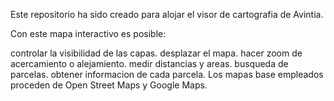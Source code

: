 Este repositorio ha sido creado para alojar el visor de cartografia de Avintia.

Con este mapa interactivo es posible:

controlar la visibilidad de las capas.
desplazar el mapa.
hacer zoom de acercamiento o alejamiento.
medir distancias y areas.
busqueda de parcelas.
obtener informacion de cada parcela.
Los mapas base empleados proceden de Open Street Maps y Google Maps.


